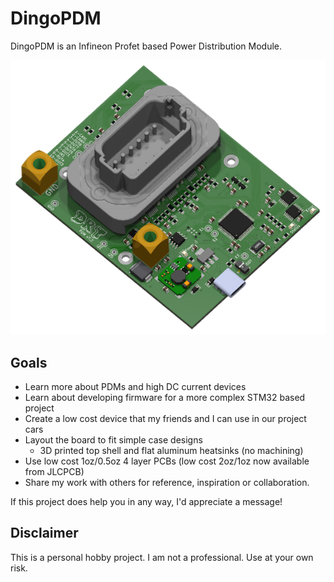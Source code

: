 # DingoPDM

DingoPDM is an Infineon Profet based Power Distribution Module. 

![Top](./images/DingoPDMTop_V7_2.png)


## Goals

* Learn more about PDMs and high DC current devices
* Learn about developing firmware for a more complex STM32 based project
* Create a low cost device that my friends and I can use in our project cars
* Layout the board to fit simple case designs
    * 3D printed top shell and flat aluminum heatsinks (no machining)
* Use low cost 1oz/0.5oz 4 layer PCBs (low cost 2oz/1oz now available from JLCPCB)
* Share my work with others for reference, inspiration or collaboration. 

If this project does help you in any way, I'd appreciate a message!

## Disclaimer

This is a personal hobby project. I am not a professional. Use at your own risk. 